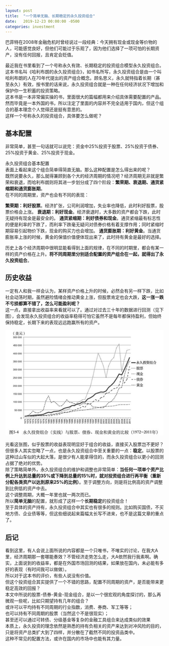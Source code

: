 ```yaml
---
layout: post
title:  "一个简单无脑、长期稳定的永久投资组合"
date:   2019-12-23 00:00:00 -0500
categories: investment
---
```


巴菲特在2008年金融危机时曾经说过一段经典：今天拥有现金或现金等价物的人，可能感觉良好，但他们可能过于乐观了，因为他们选择了一项可怕的长期资产，没有任何回报，且肯定会贬值。

最近我在书里看到了一个号称永久有效、长期稳定的投资组合模型永久投资组合。  
这本书名叫《哈利布朗的永久投资组合》，如书名所写，永久投资组合是由一个叫哈利布朗的人在70年代提出的资产组合概念。顾名思义，永久就特指着长期（甚至永久）有效，按书里的话来说，永久投资组合就是一种在任何经济状况下增加和保护你一生积蓄的投资策略。  
这本书是一本非常偏实操的书，里面很大的篇幅都用来介绍具体需要配置的产品。然而毕竟是一本外国的书，所以注定了里面的内容并不完全适用于国内，但这个组合的基本理念个人觉得还是挺有意思的。  
这样一个号称永久的投资组合，具体要怎么做呢？  

## 基本配置

非常简单，甚至一句话就可以说完：资金中25%投资于股票、25%投资于债券、25%投资于黄金、25%投资于现金。  

永久投资组合基本配置  
表面上看起来这个组合简单得简直无脑。那么这种配置是怎么得出来的呢？  
既然说要永久，那么就得兼顾到各个大的经济周期的情况吧？经济周期无非就是繁荣和衰退，而哈利布朗则将其进一步划分成了四个阶段：**繁荣期、衰退期、通货紧缩期和通货膨胀期**。  
在不同的周期里，资产也会有不同的表现：  

**繁荣期：利好股票**。经济扩张，公司利润增加，失业率也降低，此时利好股票，股票价格会上涨。 **衰退期：利好现金**。经济衰退时，大多数的资产都会下跌，此时无疑持有现金是最安全的。 **通货紧缩期：利好债券和现金**。通货紧缩最有标志性的便是利率的下跌了，而利率下跌毫无疑问对债券价格有着支撑作用；同时紧缩时期容易引起物价下跌，现金的购买力也会增加。 **通货膨胀期：利好黄金**。当通货膨胀率上涨的时候，黄金的保值价值便体现出来了，此时持有黄金是最好的选择。


历史上各个经济周期中很明显能看得到上面的规律，在不同的时期里，都会有某一样的资产价格在上升。**将不同周期里分别适合配置的资产组合在一起，就得出了永久投资组合**。  

## 历史收益

一定有人和我一样会认为，某样资产价格上升的时候，必然会有另一样下跌，比如社会动荡时期，虽然避险情绪会推动黄金上涨，但股票肯定也会大跌，**这一涨一跌不亏损都算不错了，怎么可能盈利呢？**  
这一点，直接拿出收益率来看就可以了。通过对过去三十年的数据进行回测（见下图），会发现永久投资组合的收益率稳得可怕它虽然不是每年都保持盈利，但始终保持稳定，长期下来的表现远远跑赢所有的资产。  

![history return](/images/investment/investmentStragegyHistoryReturn.jfif)  


光看这张图，似乎股票的收益表现明显好于组合的收益，直接买入股票岂不更好？  
但很多人其实忽略了一点，也是永久投资组合中至关重要的一点：**稳定**。以股票的这种过山车似的大起大落，是很少有人能拿得住的，而永久投资组合以更小的回测占据了绝对的优势。  
除了策略简单外，永久投资组合的维护和调整也非常简单：**当任何一项单个资产比例上升达到总量的35%或下降到总量的15%时，就对投资组合进行再平衡（重新分配各类资产以达到原来25%的比例）**。至于调整方向，则是将比例高的资产调整到比例低的资产中去。  
这个调整周期，大概一年里也就一两次而已。  
所以**简单无脑**的配置，就形成了这样一个**长期稳定**的投资组合！  
至于具体的资产持有，永久投资组合中其实也有很多的规则。比如购买国债，不买地方债、企业债等等，但这些细说起来篇幅太长写不进来，也不是这篇文章的重点了。  

## 后记

看到这里，有人会说上面所说的内容都是一个只唯书，不唯实的讨论，在我大A里，经济周期那一套哪能奏效？不管经济走势怎么走，大A依然我行我素啊。确实，上面说到的收益率，都是在外国市场回测的结果，如果放在国内，未必能有多好的表现（有时间我可以做做）。  
所以对于这本书的评价，有些人说没有价值。  
但这个投资组合其实提供了一个不错的思路，配置不同周期的资产，是否能带来更稳定高效的回报？  
本文中所说的股票-债券-黄金-现金组合，是以一个很宏观的角度探讨的，那么再微观一些呢，比如只期望持有几年的组合？  
或许可以平均持有不同周期的行业指数，消费、券商、军工等等；  
也可以持有不同周期的股票（当然这个不是很现实）；  
甚至还可以通过可转债、分级基金等复杂的金融工具组合来达成类似的效果  
本质上，永久投资的理念依然是熟悉的持有负相关的资产来达到对冲风险的目的，只是将资产总类扩大到了四样，并分散在了截然不同的投资品类中。  
这种不常见的配置方法，或许在国内的市场中也能有其力量。  

